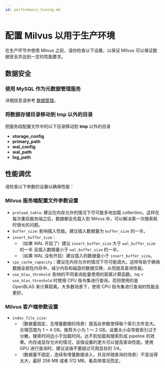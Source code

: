 ```yaml
---
id: performance_tuning.md
---
```


# 配置 Milvus 以用于生产环境

在生产环节中使用 Milvus 之前，请你检查以下设置，以保证 Milvus 可以保证数据安全并达到一定的性能要求。

## 数据安全

### 使用 MySQL 作为元数据管理服务

详细信息请参考 [数据管理](data_manage.md)。

### 将数据存储目录移动到 tmp 以外的目录

把服务段配置文件中的以下目录移动到 **tmp** 以外的目录

- **storage_config**
- **primary_path**
- **wal_config**
- **wal_path**
- **log_path**

## 性能调优

请检查以下参数的设置以确保性能：

### Milvus 服务端配置文件参数设置

- `preload_table`: 建议在内存允许的情况下尽可能多地加载 collection。这样在每次重启服务端之后，数据都会先载入到 Milvus 中，可以解决第一次搜索耗时很长的问题。
- `buffer_size`: 影响插入性能。建议插入数据量为 `buffer_size` 的一半。
- `insert_buffer_size`：
  - （如果 WAL 开启了）建议 `insert_buffer_size` 大于 `wal_buffer_size` 的一半 且插入数据量小于 `wal_buffer_size` 的一半。
  - （如果 WAL 没有开启）建议插入的数据量小于 `insert_buffer_size`。
- `cpu_cache_capacity`：建议在内存允许的情况下尽可能调大。这样有助于确保数据全部在内存中，减少内存和磁盘的数据交换，从而提高查询性能。
- `use_blas_threhold`: 影响的不同查询批量使用的距离计算函数。nq < `use_blas_threshold` 时使用 CPU 指令集进行查询，否则使用的是 OpenBLAS 来计算距离。大多数场景下，使用 CPU 指令集进行查询的性能会更好。

### Milvus 客户端参数设置

- `index_file_size`:
  - （数据量固定，无增量数据的场景）提高此参数使得每个索引文件变大。合理范围为 1 ~ 4 GB。推荐大小为 1 ～ 2 GB。设置太小会导致索引过于分散。搜索时间远小于加载时间。达不到加载和搜索形成 pipeline 的效果。内存或显存允许的情况，该值设置的更大可以提高查询性能。使用 GPU 进行查询时，建议该值不要超过可用显存的 1/4。
  - （数据量不固定，连续有增量数据进入，并且伴随查询的场景）不宜设得太大，最好 256 MB 或者 512 MB，看具体情况而定。
